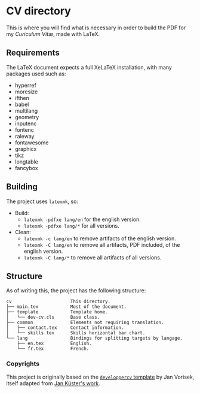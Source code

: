 # CV directory

This is where you will find what is necessary in order to build the PDF for my
*Curiculum Vitæ*, made with LaTeX.


## Requirements

The LaTeX document expects a full XeLaTeX installation, with many packages used
such as:

 * hyperref
 * moresize
 * ifthen
 * babel
 * multilang
 * geometry
 * inputenc
 * fontenc
 * raleway
 * fontawesome
 * graphicx
 * tikz
 * longtable
 * fancybox


## Building

The project uses `latexmk`, so:

 * Build:
   * `latexmk -pdfxe lang/en` for the english version.
   * `latexmk -pdfxe lang/*` for all versions.
 * Clean:
   * `latexmk -c lang/en` to remove artifacts of the english version.
   * `latexmk -C lang/en` to remove all artifacts, PDF included, of the
     english version.
   * `latexmk -C lang/*` to remove all artifacts of all versions.


## Structure

As of writing this, the project has the following structure:

```
cv                      This directory.
├── main.tex            Most of the document.
├── template            Template home.
│   └── dev-cv.cls      Base class.
├── common              Elements not requiring translation.
│   ├── contact.tex     Contact information.
│   └── skills.tex      Skills horizontal bar chart.
└── lang                Bindings for splitting targets by langage.
    ├── en.tex          English.
    └── fr.tex          French.
```


### Copyrights

This project is originally based on the [`developpercv`
template](https://www.latextemplates.com/template/developer-cv) by Jan Vorisek,
itself adapted from [Jan Küster's work](https://github.com/jankapunkt/latexcv).
